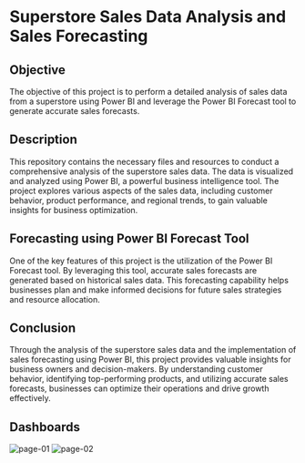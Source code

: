 # Superstore Sales Data Analysis and Sales Forecasting
## Objective
The objective of this project is to perform a detailed analysis of sales data from a superstore using Power BI and leverage the Power BI Forecast tool to generate accurate sales forecasts.

## Description
This repository contains the necessary files and resources to conduct a comprehensive analysis of the superstore sales data. The data is visualized and analyzed using Power BI, a powerful business intelligence tool. The project explores various aspects of the sales data, including customer behavior, product performance, and regional trends, to gain valuable insights for business optimization.

## Forecasting using Power BI Forecast Tool
One of the key features of this project is the utilization of the Power BI Forecast tool. By leveraging this tool, accurate sales forecasts are generated based on historical sales data. This forecasting capability helps businesses plan and make informed decisions for future sales strategies and resource allocation.

## Conclusion
Through the analysis of the superstore sales data and the implementation of sales forecasting using Power BI, this project provides valuable insights for business owners and decision-makers. By understanding customer behavior, identifying top-performing products, and utilizing accurate sales forecasts, businesses can optimize their operations and drive growth effectively.

## Dashboards
![page-01](https://github.com/lijesh010/SuperstoreSalesAnalysisandForecasting/assets/131745794/af69e5aa-65bd-43c6-983f-8a7eb23500b9)
![page-02](https://github.com/lijesh010/SuperstoreSalesAnalysisandForecasting/assets/131745794/36ce41a5-fb68-4bf0-a90a-be5dadbe2523)


